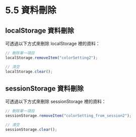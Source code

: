 # 5.5 資料刪除

## localStorage 資料刪除

可透過以下方式來刪除 localStorage 裡的資料：

```javascript
// 刪除單一項目
localStorage.removeItem("colorSetting2");

// 清空
localStorage.clear();
```



## sessionStorage 資料刪除

可透過以下方式來刪除 sessionStorage 裡的資料：

```javascript
// 刪除單一項目
sessionStorage.removeItem("colorSetting_from_session2");

// 清空
sessionStorage.clear();
```
